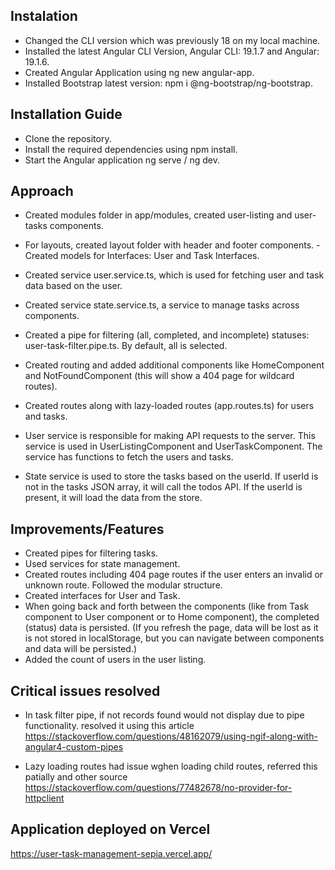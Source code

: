 ## Instalation

- Changed the CLI version which was previously 18 on my local machine.
- Installed the latest Angular CLI Version, Angular CLI: 19.1.7 and Angular: 19.1.6.
- Created Angular Application using ng new angular-app.
- Installed Bootstrap latest version: npm i @ng-bootstrap/ng-bootstrap.

## Installation Guide 
- Clone the repository.
- Install the required dependencies using npm install.
- Start the Angular application ng serve / ng dev.

## Approach

- Created modules folder in app/modules, created user-listing and user-tasks components.
- For layouts, created layout folder with header and footer components.
-Created models for Interfaces: User and Task Interfaces.
- Created service user.service.ts, which is used for fetching user and task data based on the user.
- Created service state.service.ts, a service to manage tasks across components.
- Created a pipe for filtering (all, completed, and incomplete) statuses: user-task-filter.pipe.ts. By default, all is selected.
- Created routing and added additional components like HomeComponent and NotFoundComponent (this will show a 404 page for wildcard routes).
- Created routes along with lazy-loaded routes (app.routes.ts) for users and tasks.

- User service is responsible for making API requests to the server. This service is used in UserListingComponent and UserTaskComponent. The service has functions to fetch the users and tasks.

- State service is used to store the tasks based on the userId. If userId is not in the tasks JSON array, it will call the todos API. If the userId is present, it will load the data from the store.

## Improvements/Features

- Created pipes for filtering tasks.
- Used services for state management.
- Created routes including 404 page routes if the user enters an invalid or unknown route.
Followed the modular structure.
- Created interfaces for User and Task.
- When going back and forth between the components (like from Task component to User component or to Home component), the completed (status) data is persisted. (If you refresh the page, data will be lost as it is not stored in localStorage, but you can navigate between components and data will be persisted.)
- Added the count of users in the user listing.

## Critical issues resolved
- In task filter pipe, if not records found would not display due to pipe functionality. resolved it using this article https://stackoverflow.com/questions/48162079/using-ngif-along-with-angular4-custom-pipes

- Lazy loading routes had issue wghen loading child routes, referred this patially and other source https://stackoverflow.com/questions/77482678/no-provider-for-httpclient 

## Application deployed on Vercel
https://user-task-management-sepia.vercel.app/
















